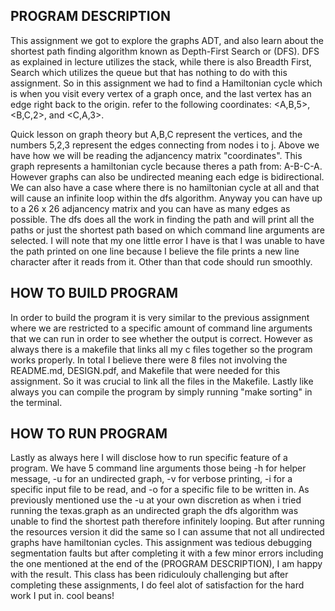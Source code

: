 PROGRAM DESCRIPTION
--------------------
This assignment we got to explore the graphs ADT, and also learn about the 
shortest path finding algorithm known as Depth-First Search or (DFS). DFS 
as explained in lecture utilizes the stack, while there is also Breadth 
First, Search which utilizes the queue but that has nothing to do with this
assignment. So in this assignment we had to find a Hamiltonian cycle which is 
when you visit every vertex of a graph once, and the last vertex has an edge
right back to the origin. refer to the following coordinates: <A,B,5>, 
<B,C,2>, and <C,A,3>.

Quick lesson on graph theory but A,B,C represent the vertices, and the numbers
5,2,3 represent the edges connecting from nodes i to j. Above we have how we 
will be reading the adjancency matrix "coordinates". This graph represents a 
hamiltonian cycle because theres a path from: A-B-C-A. However graphs can also
be undirected meaning each edge is bidirectional. We can also have a case where
there is no hamiltonian cycle at all and that will cause an infinite loop within
the dfs algorithm. Anyway you can have up to a 26 x 26 adjancency matrix and you
can have as many edges as possible. The dfs does all the work in finding the path 
and will print all the paths or just the shortest path based on which command line
arguments are selected. I will note that my one little error I have is that I was
unable to have the path printed on one line because I believe the file prints a new
line character after it reads from it. Other than that code should run smoothly.
 
HOW TO BUILD PROGRAM
--------------------
In order to build the program it is very similar to the previous assignment
where we are restricted to a specific amount of command line arguments that
we can run in order to see whether the output is correct. However as always
there is a makefile that links all my c files together so the program works
properly. In total I believe there were 8 files not involving the README.md,
DESIGN.pdf, and Makefile that were needed for this assignment.
So it was crucial to link all the files in the Makefile. Lastly like always
you can compile the program by simply running "make sorting" in the terminal.

HOW TO RUN PROGRAM
------------------
Lastly as always here I will disclose how to run specific feature of a program.
We have 5 command line arguments those being -h for helper message, -u for
an undirected graph, -v for verbose printing, -i for a specific input file to 
be read, and -o for a specific file to be written in. As previously mentioned
use the -u at your own discretion as when i tried running the texas.graph as an
undirected graph the dfs algorithm was unable to find the shortest path therefore
infinitely looping. But after running the resources version it did the same 
so I can assume that not all undirected graphs have hamiltonian cycles. This 
assignment was tedious debugging segmentation faults but after completing it 
with a few minor errors including the one mentioned at the end of the 
(PROGRAM DESCRIPTION), I am happy with the result. This class has been ridiculouly
challenging but after completing these assignments, I do feel alot of satisfaction
for the hard work I put in. cool beans!
